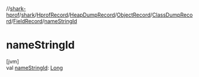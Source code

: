 //[shark-hprof](../../../../../../../index.md)/[shark](../../../../../index.md)/[HprofRecord](../../../../index.md)/[HeapDumpRecord](../../../index.md)/[ObjectRecord](../../index.md)/[ClassDumpRecord](../index.md)/[FieldRecord](index.md)/[nameStringId](name-string-id.md)

# nameStringId

[jvm]\
val [nameStringId](name-string-id.md): [Long](https://kotlinlang.org/api/latest/jvm/stdlib/kotlin/-long/index.html)
